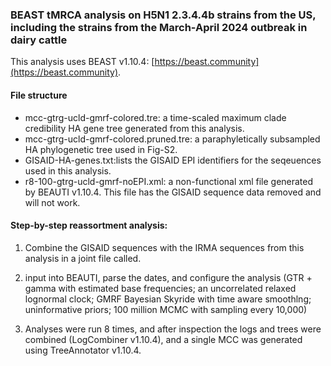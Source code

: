 ### BEAST tMRCA analysis on H5N1 2.3.4.4b strains from the US, including the strains from the March-April 2024 outbreak in dairy cattle ###
This analysis uses BEAST v1.10.4: [https://beast.community](https://beast.community).

#### File structure ####
- mcc-gtrg-ucld-gmrf-colored.tre: a time-scaled maximum clade credibility HA gene tree generated from this analysis.
- mcc-gtrg-ucld-gmrf-colored.pruned.tre: a paraphyletically subsampled HA phylogenetic tree used in Fig-S2.
- GISAID-HA-genes.txt:lists the GISAID EPI identifiers for the seqeuences used in this analysis.
- r8-100-gtrg-ucld-gmrf-noEPI.xml: a non-functional xml file generated by BEAUTI v1.10.4. This file has the GISAID sequence data removed and will not work.

#### Step-by-step reassortment analysis: ####

1. Combine the GISAID sequences with the IRMA sequences from this analysis in a joint file called.

2. input into BEAUTI, parse the dates, and configure the analysis (GTR + gamma with estimated base frequencies; an uncorrelated relaxed lognormal clock; GMRF Bayesian Skyride with time aware smoothlng; uninformative priors; 100 million MCMC with sampling every 10,000)

2. Analyses were run 8 times, and after inspection the logs and trees were combined (LogCombiner v1.10.4), and a single MCC was generated using TreeAnnotator v1.10.4.